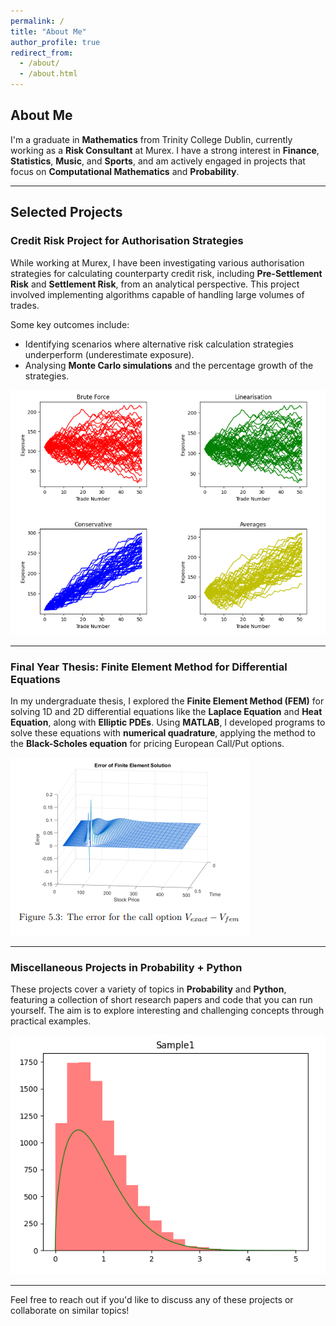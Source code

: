 ```yaml
---
permalink: /
title: "About Me"
author_profile: true
redirect_from: 
  - /about/
  - /about.html
---
```


## About Me

I'm a graduate in **Mathematics** from Trinity College Dublin, currently working as a **Risk Consultant** at Murex. I have a strong interest in **Finance**, **Statistics**, **Music**, and **Sports**, and am actively engaged in projects that focus on **Computational Mathematics** and **Probability**.

---

## Selected Projects

### Credit Risk Project for Authorisation Strategies

While working at Murex, I have been investigating various authorisation strategies for calculating counterparty credit risk, including **Pre-Settlement Risk** and **Settlement Risk**, from an analytical perspective. This project involved implementing algorithms capable of handling large volumes of trades. 

Some key outcomes include:
- Identifying scenarios where alternative risk calculation strategies underperform (underestimate exposure).
- Analysing **Monte Carlo simulations** and the percentage growth of the strategies.

![Credit Risk Photo](/images/cr.png)

---

### Final Year Thesis: Finite Element Method for Differential Equations

In my undergraduate thesis, I explored the **Finite Element Method (FEM)** for solving 1D and 2D differential equations like the **Laplace Equation** and **Heat Equation**, along with **Elliptic PDEs**. Using **MATLAB**, I developed programs to solve these equations with **numerical quadrature**, applying the method to the **Black-Scholes equation** for pricing European Call/Put options.

![FEM Photo](/images/fem.png)

---

### Miscellaneous Projects in Probability + Python

These projects cover a variety of topics in **Probability** and **Python**, featuring a collection of short research papers and code that you can run yourself. The aim is to explore interesting and challenging concepts through practical examples.

![Other Photo](/images/otherimage.png)

---

Feel free to reach out if you'd like to discuss any of these projects or collaborate on similar topics!
